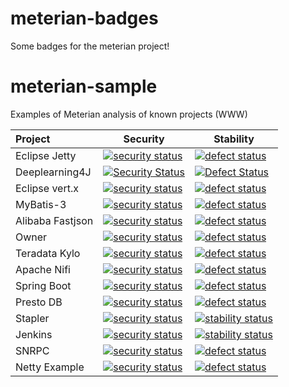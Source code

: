 # meterian-badges
Some badges for the meterian project!
# meterian-sample
Examples of Meterian analysis of known projects (WWW)

| Project       | Security          | Stability  |
|:------------- | ------------- | ----- |
| Eclipse Jetty | [![security status](https://www.meterian.com/badge/gh/johnsblatter/jetty.project/security)](https://www.meterian.com/report/gh/johnsblatter/jetty.project) | [![defect status](https://www.meterian.com/badge/gh/johnsblatter/jetty.project/stability)](https://www.meterian.com/report/gh/johnsblatter/jetty.project) |
| Deeplearning4J | [![Security Status](https://www.meterian.io/badge/gh/johnsblatter/deeplearning4j/security)](https://www.meterian.io/report/gh/johnsblatter/deeplearning4j) | [![Defect Status](https://www.meterian.io/badge/gh/johnsblatter/deeplearning4j/stability)](https://www.meterian.io/report/gh/johnsblatter/deeplearning4j) |
| Eclipse vert.x | [![security status](https://www.meterian.io/badge/gh/eclipse/vert.x/security)](https://www.meterian.io/report/gh/eclipse/vert.x) | [![defect status](https://www.meterian.io/badge/gh/eclipse/vert.x/stability)](https://www.meterian.io/report/gh/eclipse/vert.x) |
| MyBatis-3 | [![security status](https://www.meterian.io/badge/gh/mybatis/mybatis-3/security?branch=3.3.x)](https://www.meterian.io/report/gh/mybatis/mybatis-3?branch=3.3.x) | [![defect status](https://www.meterian.io/badge/gh/mybatis/mybatis-3/stability?branch=3.3.x)](https://www.meterian.io/report/gh/mybatis/mybatis-3?branch=3.3.x) |
| Alibaba Fastjson | [![security status](https://www.meterian.io/badge/gh/alibaba/fastjson/security)](https://www.meterian.io/report/gh/alibaba/fastjson) | [![defect status](https://www.meterian.io/badge/gh/alibaba/fastjson/stability)](https://www.meterian.io/report/gh/alibaba/fastjson) |
| Owner | [![security status](https://www.meterian.io/badge/gh/lviggiano/owner/security)](https://www.meterian.io/report/gh/lviggiano/owner) | [![defect status](https://www.meterian.io/badge/gh/lviggiano/owner/stability)](https://www.meterian.io/report/gh/lviggiano/owner) |
| Teradata Kylo | [![security status](https://www.meterian.io/badge/gh/teradata/kylo/security)](https://www.meterian.io/report/gh/teradata/kylo) | [![defect status](https://www.meterian.io/badge/gh/teradata/kylo/stability)](https://www.meterian.io/report/gh/teradata/kylo) |
| Apache Nifi | [![security status](https://www.meterian.io/badge/gh/apache/nifi/security)](https://www.meterian.io/report/gh/apache/nifi) | [![defect status](https://www.meterian.io/badge/gh/apache/nifi/stability)](https://www.meterian.io/report/gh/apache/nifi) |
| Spring Boot | [![security status](https://www.meterian.io/badge/gh/spring-projects/spring-boot/security)](https://www.meterian.io/report/gh/spring-projects/spring-boot) | [![defect status](https://www.meterian.io/badge/gh/spring-projects/spring-boot/stability)](https://www.meterian.io/report/gh/spring-projects/spring-boot) |
| Presto DB | [![security status](https://www.meterian.io/badge/gh/prestodb/presto/security)](https://www.meterian.io/report/gh/prestodb/presto) | [![defect status](https://www.meterian.io/badge/gh/prestodb/presto/stability)](https://www.meterian.io/report/gh/prestodb/presto) |
| Stapler | [![security status](https://www.meterian.com/badge/gh/stapler/stapler/security)](https://www.meterian.com/report/gh/stapler/stapler) | [![stability status](https://www.meterian.com/badge/gh/stapler/stapler/stability)](https://www.meterian.com/report/gh/stapler/stapler) |
| Jenkins | [![security status](https://www.meterian.com/badge/gh/kohsuke/jenkins/security)](https://www.meterian.com/report/gh/kohsuke/jenkins) | [![stability status](https://www.meterian.com/badge/gh/kohsuke/jenkins/stability)](https://www.meterian.com/report/gh/kohsuke/jenkins) |
| SNRPC | [![security status](https://qa.meterian.com/badge/gh/stefzhlg/snrpc/security)](http://qa.meterian.com/report/gh/stefzhlg/snrpc) | [![defect status](https://qa.meterian.com/badge/gh/stefzhlg/snrpc/stability)](http://qa.meterian.com/report/gh/stefzhlg/snrpc) |
| Netty Example | [![security status](https://qa.meterian.com/badge/gh/sschober/netty-example/security)](http://qa.meterian.com/report/gh/sschober/netty-example) | [![defect status](https://qa.meterian.com/badge/gh/sschober/netty-example/stability)](http://qa.meterian.com/report/gh/sschober/netty-example) |



